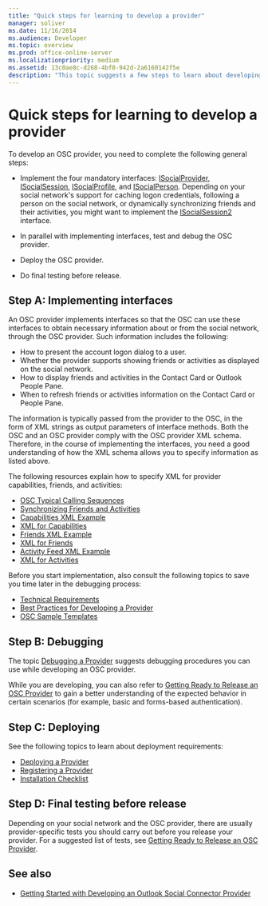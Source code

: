 ```yaml
---
title: "Quick steps for learning to develop a provider"
manager: soliver
ms.date: 11/16/2014
ms.audience: Developer
ms.topic: overview
ms.prod: office-online-server
ms.localizationpriority: medium
ms.assetid: 13c0ae8c-d268-4bf0-942d-2a6160142f5e
description: "This topic suggests a few steps to learn about developing an Outlook Social Connector (OSC) provider."
---
```


# Quick steps for learning to develop a provider

To develop an OSC provider, you need to complete the following general steps:
  
- Implement the four mandatory interfaces: [ISocialProvider](isocialprovideriunknown.md), [ISocialSession](isocialsessioniunknown.md), [ISocialProfile](isocialprofileisocialperson.md), and [ISocialPerson](isocialpersoniunknown.md). Depending on your social network's support for caching logon credentials, following a person on the social network, or dynamically synchronizing friends and their activities, you might want to implement the [ISocialSession2](isocialsession2iunknown.md) interface. 
    
- In parallel with implementing interfaces, test and debug the OSC provider. 

- Deploy the OSC provider.  

- Do final testing before release.
    
## Step A: Implementing interfaces

An OSC provider implements interfaces so that the OSC can use these interfaces to obtain necessary information about or from the social network, through the OSC provider. Such information includes the following:
  
- How to present the account logon dialog to a user.    
- Whether the provider supports showing friends or activities as displayed on the social network.    
- How to display friends and activities in the Contact Card or Outlook People Pane.     
- When to refresh friends or activities information on the Contact Card or People Pane.
    
The information is typically passed from the provider to the OSC, in the form of XML strings as output parameters of interface methods. Both the OSC and an OSC provider comply with the OSC provider XML schema. Therefore, in the course of implementing the interfaces, you need a good understanding of how the XML schema allows you to specify information as listed above. 

The following resources explain how to specify XML for provider capabilities, friends, and activities:
  
- [OSC Typical Calling Sequences](osc-typical-calling-sequences.md)    
- [Synchronizing Friends and Activities](synchronizing-friends-and-activities.md)    
- [Capabilities XML Example](capabilities-xml-example.md)   
- [XML for Capabilities](xml-for-capabilities.md)    
- [Friends XML Example](friends-xml-example.md)    
- [XML for Friends](xml-for-friends.md)   
- [Activity Feed XML Example](activity-feed-xml-example.md)   
- [XML for Activities](xml-for-activities.md)
    
Before you start implementation, also consult the following topics to save you time later in the debugging process:
  
- [Technical Requirements](technical-requirements.md)    
- [Best Practices for Developing a Provider](best-practices-for-developing-a-provider.md)    
- [OSC Sample Templates](osc-sample-templates.md)
    
## Step B: Debugging

The topic [Debugging a Provider](debugging-a-provider.md) suggests debugging procedures you can use while developing an OSC provider. 
  
While you are developing, you can also refer to [Getting Ready to Release an OSC Provider](getting-ready-to-release-an-osc-provider.md) to gain a better understanding of the expected behavior in certain scenarios (for example, basic and forms-based authentication). 
  
## Step C: Deploying

See the following topics to learn about deployment requirements:
  
- [Deploying a Provider](deploying-a-provider.md)    
- [Registering a Provider](registering-a-provider.md)   
- [Installation Checklist](installation-checklist.md)
    
## Step D: Final testing before release

Depending on your social network and the OSC provider, there are usually provider-specific tests you should carry out before you release your provider. For a suggested list of tests, see [Getting Ready to Release an OSC Provider](getting-ready-to-release-an-osc-provider.md).
  
## See also

- [Getting Started with Developing an Outlook Social Connector Provider](getting-started-with-developing-an-outlook-social-connector-provider.md)

